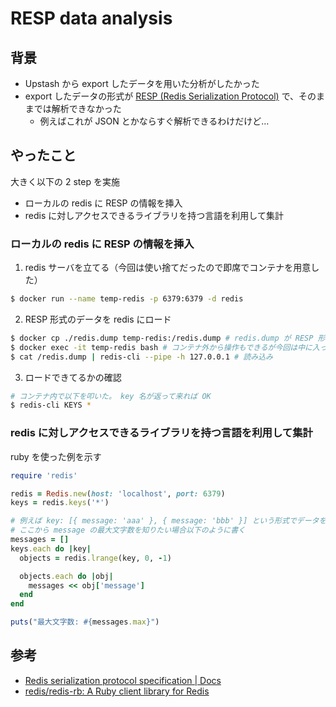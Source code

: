 # RESP data analysis

## 背景

- Upstash から export したデータを用いた分析がしたかった
- export したデータの形式が [RESP (Redis Serialization Protocol)](https://redis.io/docs/latest/develop/reference/protocol-spec/) で、そのままでは解析できなかった
  - 例えばこれが JSON とかならすぐ解析できるわけだけど…

## やったこと

大きく以下の 2 step を実施

- ローカルの redis に RESP の情報を挿入
- redis に対しアクセスできるライブラリを持つ言語を利用して集計

### ローカルの redis に RESP の情報を挿入

1. redis サーバを立てる（今回は使い捨てだったので即席でコンテナを用意した）

```bash
$ docker run --name temp-redis -p 6379:6379 -d redis
```

2. RESP 形式のデータを redis にロード

```bash
$ docker cp ./redis.dump temp-redis:/redis.dump # redis.dump が RESP 形式
$ docker exec -it temp-redis bash # コンテナ外から操作もできるが今回は中に入ったので
$ cat /redis.dump | redis-cli --pipe -h 127.0.0.1 # 読み込み
```

3. ロードできてるかの確認

```bash
# コンテナ内で以下を叩いた。 key 名が返って来れば OK
$ redis-cli KEYS *
```

### redis に対しアクセスできるライブラリを持つ言語を利用して集計

ruby を使った例を示す

```rb
require 'redis'

redis = Redis.new(host: 'localhost', port: 6379)
keys = redis.keys('*')

# 例えば key: [{ message: 'aaa' }, { message: 'bbb' }] という形式でデータを保存してるとする
# ここから message の最大文字数を知りたい場合以下のように書く
messages = []
keys.each do |key|
  objects = redis.lrange(key, 0, -1)

  objects.each do |obj|
    messages << obj['message']
  end
end

puts("最大文字数: #{messages.max}")
```

## 参考

- [Redis serialization protocol specification | Docs](https://redis.io/docs/latest/develop/reference/protocol-spec/)
- [redis/redis-rb: A Ruby client library for Redis](https://github.com/redis/redis-rb)
